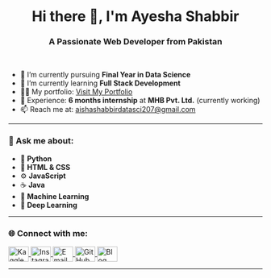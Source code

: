 <h1 align="center">Hi there 👋, I'm Ayesha Shabbir</h1>
<h3 align="center">A Passionate Web Developer from Pakistan</h3>

<br>

- 🔭 I’m currently pursuing **Final Year in Data Science**  
- 🌱 I’m currently learning **Full Stack Development**  
- 👨‍💻 My portfolio: [Visit My Portfolio](https://sticky-jori-techinnovations-0c5d08ff.koyeb.app/)
- 💼 Experience: **6 months internship** at **MHB Pvt. Ltd.** (currently working)  
- 📫 Reach me at: <a href="mailto:aishashabbirdatasci207@gmail.com">aishashabbirdatasci207@gmail.com</a>  

---

<h3>💬 Ask me about:</h3>
<ul>
  <li>🐍 <strong>Python</strong></li>
  <li>🎨 <strong>HTML & CSS</strong></li>
  <li>⚙️ <strong>JavaScript</strong></li>
  <li>☕ <strong>Java</strong></li>
  <li>🤖 <strong>Machine Learning</strong></li>
  <li>🧠 <strong>Deep Learning</strong></li>
</ul>

---

<h3>🌐 Connect with me:</h3>
<p align="left">
  <!-- Kaggle -->
  <a href="https://www.kaggle.com/aishashabbir" target="_blank">
    <img align="center" src="https://www.kaggle.com/static/images/site-logo.png" alt="Kaggle" height="30" width="40" />
  </a>
  <!-- Instagram -->
  <a href="https://instagram.com/ayesha_shabbir4" target="_blank">
    <img align="center" src="https://raw.githubusercontent.com/rahuldkjain/github-profile-readme-generator/master/src/images/icons/Social/instagram.svg" alt="Instagram" height="30" width="40" />
  </a>
  <!-- Email -->
  <a href="mailto:aishashabbirdatasci207@gmail.com" target="_blank">
    <img align="center" src="https://cdn-icons-png.flaticon.com/512/732/732200.png" alt="Email" height="30" width="40" />
  </a>
  <!-- GitHub -->
  <a href="https://github.com/Ayeshashabbir01" target="_blank">
    <img align="center" src="https://raw.githubusercontent.com/rahuldkjain/github-profile-readme-generator/master/src/images/icons/Social/github.svg" alt="GitHub" height="30" width="40" />
  </a>
  <!-- Blog -->
  <a href="https://yourblog.com" target="_blank">
    <img align="center" src="https://upload.wikimedia.org/wikipedia/commons/thumb/7/76/Blogger_icon.svg/2048px-Blogger_icon.svg.png" alt="Blog" height="30" width="40" />
  </a>
</p>

---


